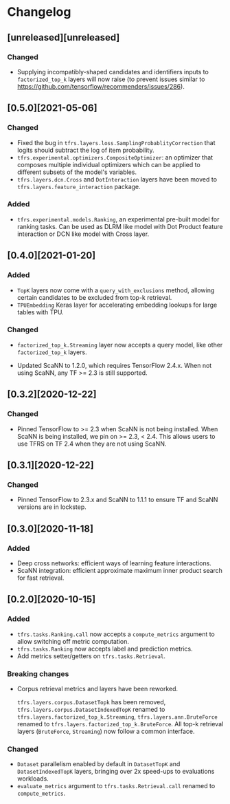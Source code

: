 # Changelog

## [unreleased][unreleased]

### Changed

-   Supplying incompatibly-shaped candidates and identifiers inputs to
    `factorized_top_k` layers will now raise (to prevent issues similar to
    https://github.com/tensorflow/recommenders/issues/286).

## [0.5.0][2021-05-06]

### Changed

-   Fixed the bug in `tfrs.layers.loss.SamplingProbablityCorrection` that logits
    should subtract the log of item probability.
-   `tfrs.experimental.optimizers.CompositeOptimizer`: an optimizer that
    composes multiple individual optimizers which can be applied to different
    subsets of the model's variables.
-   `tfrs.layers.dcn.Cross` and `DotInteraction` layers have been moved to
    `tfrs.layers.feature_interaction` package.

### Added

-   `tfrs.experimental.models.Ranking`, an experimental pre-built model for
    ranking tasks. Can be used as DLRM like model with Dot Product feature
    interaction or DCN like model with Cross layer.

## [0.4.0][2021-01-20]

### Added

-   `TopK` layers now come with a `query_with_exclusions` method, allowing
    certain candidates to be excluded from top-k retrieval.
-   `TPUEmbedding` Keras layer for accelerating embedding lookups for large
    tables with TPU.

### Changed

-   `factorized_top_k.Streaming` layer now accepts a query model, like other
    `factorized_top_k` layers.

-   Updated ScaNN to 1.2.0, which requires TensorFlow 2.4.x. When not using
    ScaNN, any TF >= 2.3 is still supported.

## [0.3.2][2020-12-22]

### Changed

-   Pinned TensorFlow to >= 2.3 when ScaNN is not being installed. When ScaNN is
    being installed, we pin on >= 2.3, < 2.4. This allows users to use TFRS on
    TF 2.4 when they are not using ScaNN.

## [0.3.1][2020-12-22]

### Changed

-   Pinned TensorFlow to 2.3.x and ScaNN to 1.1.1 to ensure TF and ScaNN
    versions are in lockstep.

## [0.3.0][2020-11-18]

### Added

-   Deep cross networks: efficient ways of learning feature interactions.
-   ScaNN integration: efficient approximate maximum inner product search for
    fast retrieval.

## [0.2.0][2020-10-15]

### Added

-   `tfrs.tasks.Ranking.call` now accepts a `compute_metrics` argument to allow
    switching off metric computation.
-   `tfrs.tasks.Ranking` now accepts label and prediction metrics.
-   Add metrics setter/getters on `tfrs.tasks.Retrieval`.

### Breaking changes

-   Corpus retrieval metrics and layers have been reworked.

    `tfrs.layers.corpus.DatasetTopk` has been removed,
    `tfrs.layers.corpus.DatasetIndexedTopK` renamed to
    `tfrs.layers.factorized_top_k.Streaming`, `tfrs.layers.ann.BruteForce`
    renamed to `tfrs.layers.factorized_top_k.BruteForce`. All top-k retrieval
    layers (`BruteForce`, `Streaming`) now follow a common interface.

### Changed

-   `Dataset` parallelism enabled by default in `DatasetTopK` and
    `DatasetIndexedTopK` layers, bringing over 2x speed-ups to evaluations
    workloads.
-   `evaluate_metrics` argument to `tfrs.tasks.Retrieval.call` renamed to
    `compute_metrics`.
